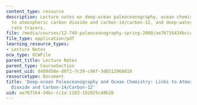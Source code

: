 ```yaml
---
content_type: resource
description: Lecture notes on deep-ocean paleoceanography, ocean chemistry, links
  to atmospheric carbon dioxide and carbon-14/carbon-12, and deep-water and ventilation
  rate tracers.
file: /media/courses/12-740-paleoceanography-spring-2008/ae76716434bccc1a11b3192025c48b20_lec09.pdf
file_type: application/pdf
learning_resource_types:
- Lecture Notes
ocw_type: OCWFile
parent_title: Lecture Notes
parent_type: CourseSection
parent_uid: d409d56e-d0f2-7c39-c96f-3d8512960818
resourcetype: Document
title: 'Deep-ocean Paleoceanography and Ocean Chemistry: Links to Atmospheric Carbon
  Dioxide and Carbon-14/Carbon-12'
uid: ae767164-34bc-cc1a-11b3-192025c48b20
---
```

